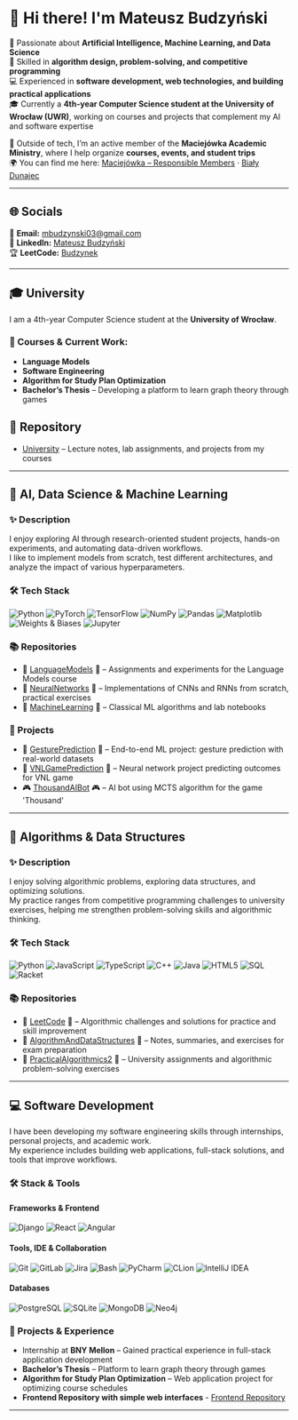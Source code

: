 # 👋 Hi there! I'm Mateusz Budzyński

🧠 Passionate about **Artificial Intelligence, Machine Learning, and Data Science**  
🧩 Skilled in **algorithm design, problem-solving, and competitive programming**  
💻 Experienced in **software development, web technologies, and building practical applications**  
🎓 Currently a **4th-year Computer Science student at the University of Wrocław (UWR)**, working on courses and projects that complement my AI and software expertise  

🤝 Outside of tech, I’m an active member of the **Maciejówka Academic Ministry**, where I help organize **courses, events, and student trips**       
🌍 You can find me here: [Maciejówka – Responsible Members](https://www.maciejowka.org/kontakt/odpowiedzialni/) · [Biały Dunajec](https://bialydunajec.org/maciejowka/)  

--- 
## 🌐 Socials

📩 **Email:** [mbudzynski03@gmail.com](mailto:mbudzynski03@gmail.com)  
💬 **LinkedIn:** [Mateusz Budzyński](https://www.linkedin.com/in/mateusz-budzy%C5%84ski-727795301/)  
🏆 **LeetCode:** [Budzynek](https://leetcode.com/u/Budzynek/)  

---

## 🎓 University

I am a 4th-year Computer Science student at the **University of Wrocław**.  

### 📘 Courses & Current Work:
- **Language Models**
- **Software Engineering**
- **Algorithm for Study Plan Optimization**
- **Bachelor’s Thesis** – Developing a platform to learn graph theory through games  

## 🏫 Repository
- [University](https://github.com/MBudzyn/University/tree/master) – Lecture notes, lab assignments, and projects from my courses

---
## 🧠 AI, Data Science & Machine Learning

### ✨ Description
I enjoy exploring AI through research-oriented student projects, hands-on experiments, and automating data-driven workflows.  
I like to implement models from scratch, test different architectures, and analyze the impact of various hyperparameters.

### 🛠️ Tech Stack
![Python](https://img.shields.io/badge/Python-3776AB?style=for-the-badge&logo=python&logoColor=white)
![PyTorch](https://img.shields.io/badge/PyTorch-EE4C2C?style=for-the-badge&logo=pytorch&logoColor=white)
![TensorFlow](https://img.shields.io/badge/TensorFlow-FF6F00?style=for-the-badge&logo=tensorflow&logoColor=white)
![NumPy](https://img.shields.io/badge/NumPy-013243?style=for-the-badge&logo=numpy&logoColor=white)
![Pandas](https://img.shields.io/badge/Pandas-150458?style=for-the-badge&logo=pandas&logoColor=white)
![Matplotlib](https://img.shields.io/badge/Matplotlib-11557C?style=for-the-badge&logo=plotly&logoColor=white)
![Weights & Biases](https://img.shields.io/badge/Weights%20%26%20Biases-FF7B00?style=for-the-badge&logo=wandb&logoColor=white)
![Jupyter](https://img.shields.io/badge/Jupyter-F37626?style=for-the-badge&logo=jupyter&logoColor=white)

### 📚 Repositories
- 🧬 [LanguageModels](https://github.com/MBudzyn/University/tree/master/LanguageModels) 🧬 – Assignments and experiments for the Language Models course  
- 🧬 [NeuralNetworks](https://github.com/MBudzyn/University/tree/master/NeuralNetworks) 🧬 – Implementations of CNNs and RNNs from scratch, practical exercises  
- 🧬 [MachineLearning](https://github.com/MBudzyn/University/tree/master/MachineLearning) 🧬 – Classical ML algorithms and lab notebooks  

### 🚀 Projects
- 🤹 [GesturePrediction](https://github.com/MBudzyn/University/tree/master/Projects/GesturePrediction) 🤹  – End-to-end ML project: gesture prediction with real-world datasets  
- 🏐 [VNLGamePrediction](https://github.com/MBudzyn/University/tree/master/Projects/VNLGamePrediction) 🏐 – Neural network project predicting outcomes for VNL game  
- 🎮 [ThousandAIBot](https://github.com/MBudzyn/University/tree/master/Projects/ThousandAIBot) 🎮 – AI bot using MCTS algorithm for the game 'Thousand'

---

## 🧮 Algorithms & Data Structures

### ✨ Description
I enjoy solving algorithmic problems, exploring data structures, and optimizing solutions.  
My practice ranges from competitive programming challenges to university exercises, helping me strengthen problem-solving skills and algorithmic thinking.

### 🛠️ Tech Stack
![Python](https://img.shields.io/badge/Python-3776AB?style=for-the-badge&logo=python&logoColor=white)
![JavaScript](https://img.shields.io/badge/JavaScript-F7DF1E?style=for-the-badge&logo=javascript&logoColor=black)
![TypeScript](https://img.shields.io/badge/TypeScript-3178C6?style=for-the-badge&logo=typescript&logoColor=white)
![C++](https://img.shields.io/badge/C++-00599C?style=for-the-badge&logo=c%2B%2B&logoColor=white)
![Java](https://img.shields.io/badge/Java-007396?style=for-the-badge&logo=openjdk&logoColor=white)
![HTML5](https://img.shields.io/badge/HTML5-E34F26?style=for-the-badge&logo=html5&logoColor=white)
![SQL](https://img.shields.io/badge/SQL-003B57?style=for-the-badge&logo=postgresql&logoColor=white)
![Racket](https://img.shields.io/badge/Racket-3C5C8C?style=for-the-badge&logo=racket&logoColor=white)

### 📚 Repositories
- 🧩 [LeetCode](https://github.com/MBudzyn/leetcode) 🧩 – Algorithmic challenges and solutions for practice and skill improvement  
- 🧩 [AlgorithmAndDataStructures](https://github.com/MBudzyn/University/tree/master/AlgorithmsAndDataStructures) 🧩 – Notes, summaries, and exercises for exam preparation  
- 🧩 [PracticalAlgorithmics2](https://github.com/MBudzyn/University/tree/master/PracticalAlgorithmics2) 🧩 – University assignments and algorithmic problem-solving exercises

---

## 💻 Software Development

I have been developing my software engineering skills through internships, personal projects, and academic work.  
My experience includes building web applications, full-stack solutions, and tools that improve workflows.

### 🛠️ Stack & Tools
#### Frameworks & Frontend
![Django](https://img.shields.io/badge/Django-092E20?style=for-the-badge&logo=django&logoColor=white)
![React](https://img.shields.io/badge/React-61DAFB?style=for-the-badge&logo=react&logoColor=black)
![Angular](https://img.shields.io/badge/Angular-DD0031?style=for-the-badge&logo=angular&logoColor=white)

#### Tools, IDE & Collaboration
![Git](https://img.shields.io/badge/Git-F05032?style=for-the-badge&logo=git&logoColor=white)
![GitLab](https://img.shields.io/badge/GitLab-FC6D26?style=for-the-badge&logo=gitlab&logoColor=white)
![Jira](https://img.shields.io/badge/Jira-0052CC?style=for-the-badge&logo=jira&logoColor=white)
![Bash](https://img.shields.io/badge/Bash-4EAA25?style=for-the-badge&logo=gnu-bash&logoColor=white)
![PyCharm](https://img.shields.io/badge/PyCharm-000000?style=for-the-badge&logo=pycharm&logoColor=white)
![CLion](https://img.shields.io/badge/CLion-000000?style=for-the-badge&logo=clion&logoColor=white)
![IntelliJ IDEA](https://img.shields.io/badge/IntelliJ%20IDEA-000000?style=for-the-badge&logo=intellij-idea&logoColor=white)

#### Databases
![PostgreSQL](https://img.shields.io/badge/PostgreSQL-4169E1?style=for-the-badge&logo=postgresql&logoColor=white)
![SQLite](https://img.shields.io/badge/SQLite-003B57?style=for-the-badge&logo=sqlite&logoColor=white)
![MongoDB](https://img.shields.io/badge/MongoDB-47A248?style=for-the-badge&logo=mongodb&logoColor=white)
![Neo4j](https://img.shields.io/badge/Neo4j-008CC1?style=for-the-badge&logo=neo4j&logoColor=white)

### 📂 Projects & Experience
- Internship at **BNY Mellon** – Gained practical experience in full-stack application development  
- **Bachelor’s Thesis** – Platform to learn graph theory through games  
- **Algorithm for Study Plan Optimization** – Web application project for optimizing course schedules  
- **Frontend Repository with simple web interfaces** - [Frontend Repository](https://github.com/MBudzyn/University/tree/master/Frontend)  

---


